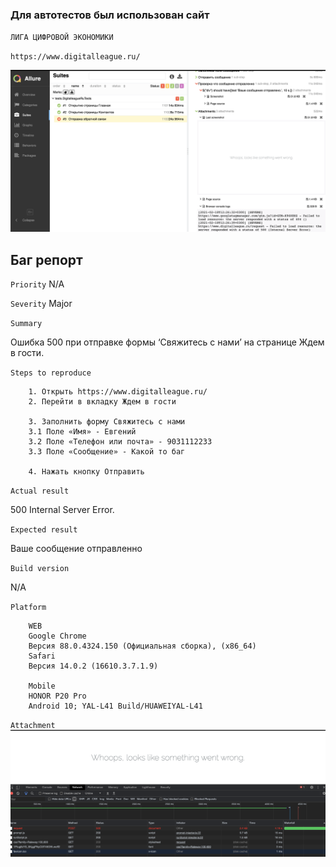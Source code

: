 ### Для автотестов был использован сайт
`ЛИГА ЦИФРОВОЙ ЭКОНОМИКИ` 

`https://www.digitalleague.ru/`

![Report](src/main/resources/erroMessage.png)

## Баг репорт

`Priority`
N/A

`Severity`
Major


`Summary`

Ошибка 500 при отправке формы ‘Свяжитесь с нами’ на странице Ждем в гости.

`Steps to reproduce`

        1. Открыть https://www.digitalleague.ru/
        2. Перейти в вкладку Ждем в гости

        3. Заполнить форму Свяжитесь с нами 
        3.1 Поле «Имя» - Евгений
        3.2 Поле «Телефон или почта» - 9031112233
        3.3 Поле «Сообщение» - Какой то баг

        4. Нажать кнопку Отправить

`Actual result`

500 Internal Server Error.


`Expected result`

Ваше сообщение отправленно

`Build version`

N/A

`Platform`

        WEB
        Google Chrome
        Версия 88.0.4324.150 (Официальная сборка), (x86_64)
        Safari
        Версия 14.0.2 (16610.3.7.1.9)

        Mobile
        HONOR P20 Pro
        Android 10; YAL-L41 Build/HUAWEIYAL-L41



`Attachment`
![Report](src/main/resources/Error500.png)